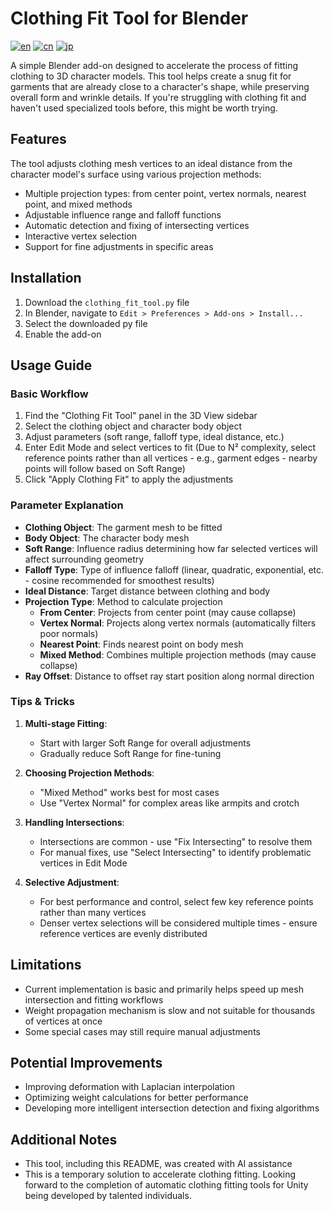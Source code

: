 # Clothing Fit Tool for Blender

[![en](https://img.shields.io/badge/lang-English-blue.svg)](README.md)
[![cn](https://img.shields.io/badge/语言-中文-red.svg)](README.zh-CN.md)
[![jp](https://img.shields.io/badge/言語-日本語-white.svg)](README.ja.md)

A simple Blender add-on designed to accelerate the process of fitting clothing to 3D character models. This tool helps create a snug fit for garments that are already close to a character's shape, while preserving overall form and wrinkle details. If you're struggling with clothing fit and haven't used specialized tools before, this might be worth trying.

## Features

The tool adjusts clothing mesh vertices to an ideal distance from the character model's surface using various projection methods:

- Multiple projection types: from center point, vertex normals, nearest point, and mixed methods
- Adjustable influence range and falloff functions
- Automatic detection and fixing of intersecting vertices
- Interactive vertex selection
- Support for fine adjustments in specific areas

## Installation

1. Download the `clothing_fit_tool.py` file
2. In Blender, navigate to `Edit > Preferences > Add-ons > Install...`
3. Select the downloaded py file
4. Enable the add-on

## Usage Guide

### Basic Workflow

1. Find the "Clothing Fit Tool" panel in the 3D View sidebar
2. Select the clothing object and character body object
3. Adjust parameters (soft range, falloff type, ideal distance, etc.)
4. Enter Edit Mode and select vertices to fit (Due to N² complexity, select reference points rather than all vertices - e.g., garment edges - nearby points will follow based on Soft Range)
5. Click "Apply Clothing Fit" to apply the adjustments

### Parameter Explanation

- **Clothing Object**: The garment mesh to be fitted
- **Body Object**: The character body mesh
- **Soft Range**: Influence radius determining how far selected vertices will affect surrounding geometry
- **Falloff Type**: Type of influence falloff (linear, quadratic, exponential, etc. - cosine recommended for smoothest results)
- **Ideal Distance**: Target distance between clothing and body
- **Projection Type**: Method to calculate projection
  - **From Center**: Projects from center point (may cause collapse)
  - **Vertex Normal**: Projects along vertex normals (automatically filters poor normals)
  - **Nearest Point**: Finds nearest point on body mesh
  - **Mixed Method**: Combines multiple projection methods (may cause collapse)
- **Ray Offset**: Distance to offset ray start position along normal direction

### Tips & Tricks

1. **Multi-stage Fitting**: 
   - Start with larger Soft Range for overall adjustments
   - Gradually reduce Soft Range for fine-tuning

2. **Choosing Projection Methods**:
   - "Mixed Method" works best for most cases
   - Use "Vertex Normal" for complex areas like armpits and crotch

3. **Handling Intersections**:
   - Intersections are common - use "Fix Intersecting" to resolve them
   - For manual fixes, use "Select Intersecting" to identify problematic vertices in Edit Mode

4. **Selective Adjustment**:
   - For best performance and control, select few key reference points rather than many vertices
   - Denser vertex selections will be considered multiple times - ensure reference vertices are evenly distributed

## Limitations

- Current implementation is basic and primarily helps speed up mesh intersection and fitting workflows
- Weight propagation mechanism is slow and not suitable for thousands of vertices at once
- Some special cases may still require manual adjustments

## Potential Improvements

- Improving deformation with Laplacian interpolation
- Optimizing weight calculations for better performance
- Developing more intelligent intersection detection and fixing algorithms

## Additional Notes

- This tool, including this README, was created with AI assistance
- This is a temporary solution to accelerate clothing fitting. Looking forward to the completion of automatic clothing fitting tools for Unity being developed by talented individuals.
